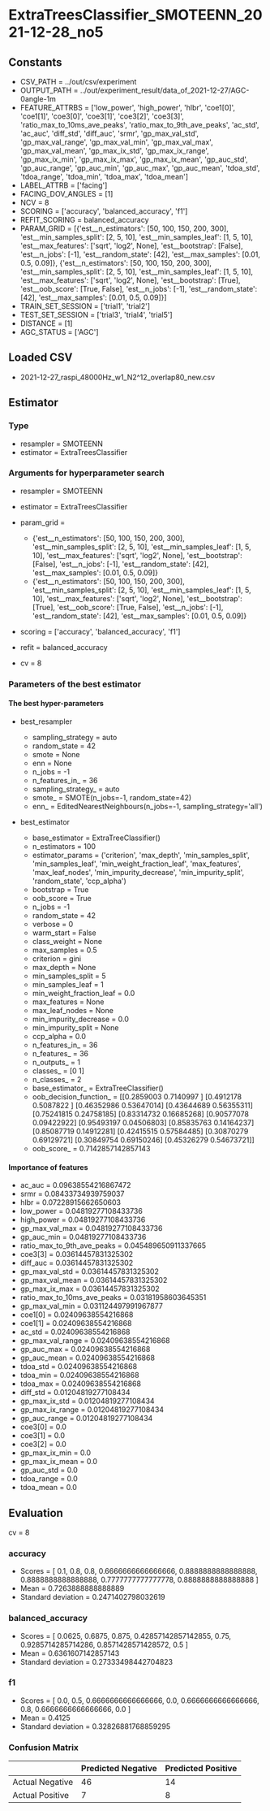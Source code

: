 # ExtraTreesClassifier_SMOTEENN_2021-12-28_no5
## Constants
- CSV_PATH = ../out/csv/experiment
- OUTPUT_PATH = ../out/experiment_result/data_of_2021-12-27/AGC-0angle-1m
- FEATURE_ATTRBS = ['low_power', 'high_power', 'hlbr', 'coe1[0]', 'coe1[1]', 'coe3[0]', 'coe3[1]', 'coe3[2]', 'coe3[3]', 'ratio_max_to_10ms_ave_peaks', 'ratio_max_to_9th_ave_peaks', 'ac_std', 'ac_auc', 'diff_std', 'diff_auc', 'srmr', 'gp_max_val_std', 'gp_max_val_range', 'gp_max_val_min', 'gp_max_val_max', 'gp_max_val_mean', 'gp_max_ix_std', 'gp_max_ix_range', 'gp_max_ix_min', 'gp_max_ix_max', 'gp_max_ix_mean', 'gp_auc_std', 'gp_auc_range', 'gp_auc_min', 'gp_auc_max', 'gp_auc_mean', 'tdoa_std', 'tdoa_range', 'tdoa_min', 'tdoa_max', 'tdoa_mean']
- LABEL_ATTRB = ['facing']
- FACING_DOV_ANGLES = [1]
- NCV = 8
- SCORING = ['accuracy', 'balanced_accuracy', 'f1']
- REFIT_SCORING = balanced_accuracy
- PARAM_GRID = [{'est__n_estimators': [50, 100, 150, 200, 300], 'est__min_samples_split': [2, 5, 10], 'est__min_samples_leaf': [1, 5, 10], 'est__max_features': ['sqrt', 'log2', None], 'est__bootstrap': [False], 'est__n_jobs': [-1], 'est__random_state': [42], 'est__max_samples': [0.01, 0.5, 0.09]}, {'est__n_estimators': [50, 100, 150, 200, 300], 'est__min_samples_split': [2, 5, 10], 'est__min_samples_leaf': [1, 5, 10], 'est__max_features': ['sqrt', 'log2', None], 'est__bootstrap': [True], 'est__oob_score': [True, False], 'est__n_jobs': [-1], 'est__random_state': [42], 'est__max_samples': [0.01, 0.5, 0.09]}]
- TRAIN_SET_SESSION = ['trial1', 'trial2']
- TEST_SET_SESSION = ['trial3', 'trial4', 'trial5']
- DISTANCE = [1]
- AGC_STATUS = ['AGC']

## Loaded CSV
- 2021-12-27_raspi_48000Hz_w1_N2^12_overlap80_new.csv

## Estimator
### Type
- resampler = SMOTEENN
- estimator = ExtraTreesClassifier

### Arguments for hyperparameter search
- resampler = SMOTEENN
- estimator = ExtraTreesClassifier
- param_grid = 
	- {'est__n_estimators': [50, 100, 150, 200, 300], 'est__min_samples_split': [2, 5, 10], 'est__min_samples_leaf': [1, 5, 10], 'est__max_features': ['sqrt', 'log2', None], 'est__bootstrap': [False], 'est__n_jobs': [-1], 'est__random_state': [42], 'est__max_samples': [0.01, 0.5, 0.09]}
	- {'est__n_estimators': [50, 100, 150, 200, 300], 'est__min_samples_split': [2, 5, 10], 'est__min_samples_leaf': [1, 5, 10], 'est__max_features': ['sqrt', 'log2', None], 'est__bootstrap': [True], 'est__oob_score': [True, False], 'est__n_jobs': [-1], 'est__random_state': [42], 'est__max_samples': [0.01, 0.5, 0.09]}

- scoring = ['accuracy', 'balanced_accuracy', 'f1']
- refit = balanced_accuracy
- cv = 8

### Parameters of the best estimator
#### The best hyper-parameters
- best_resampler
	- sampling_strategy = auto
	- random_state = 42
	- smote = None
	- enn = None
	- n_jobs = -1
	- n_features_in_ = 36
	- sampling_strategy_ = auto
	- smote_ = SMOTE(n_jobs=-1, random_state=42)
	- enn_ = EditedNearestNeighbours(n_jobs=-1, sampling_strategy='all')

- best_estimator
	- base_estimator = ExtraTreeClassifier()
	- n_estimators = 100
	- estimator_params = ('criterion', 'max_depth', 'min_samples_split', 'min_samples_leaf', 'min_weight_fraction_leaf', 'max_features', 'max_leaf_nodes', 'min_impurity_decrease', 'min_impurity_split', 'random_state', 'ccp_alpha')
	- bootstrap = True
	- oob_score = True
	- n_jobs = -1
	- random_state = 42
	- verbose = 0
	- warm_start = False
	- class_weight = None
	- max_samples = 0.5
	- criterion = gini
	- max_depth = None
	- min_samples_split = 5
	- min_samples_leaf = 1
	- min_weight_fraction_leaf = 0.0
	- max_features = None
	- max_leaf_nodes = None
	- min_impurity_decrease = 0.0
	- min_impurity_split = None
	- ccp_alpha = 0.0
	- n_features_in_ = 36
	- n_features_ = 36
	- n_outputs_ = 1
	- classes_ = [0 1]
	- n_classes_ = 2
	- base_estimator_ = ExtraTreeClassifier()
	- oob_decision_function_ = [[0.2859003  0.7140997 ]
 [0.4912178  0.5087822 ]
 [0.46352986 0.53647014]
 [0.43644689 0.56355311]
 [0.75241815 0.24758185]
 [0.83314732 0.16685268]
 [0.90577078 0.09422922]
 [0.95493197 0.04506803]
 [0.85835763 0.14164237]
 [0.85087719 0.14912281]
 [0.42415515 0.57584485]
 [0.30870279 0.69129721]
 [0.30849754 0.69150246]
 [0.45326279 0.54673721]]
	- oob_score_ = 0.7142857142857143

#### Importance of features
- ac_auc = 0.09638554216867472
- srmr = 0.08433734939759037
- hlbr = 0.07228915662650603
- low_power = 0.04819277108433736
- high_power = 0.04819277108433736
- gp_max_val_max = 0.04819277108433736
- gp_auc_min = 0.04819277108433736
- ratio_max_to_9th_ave_peaks = 0.045489650911337665
- coe3[3] = 0.03614457831325302
- diff_auc = 0.03614457831325302
- gp_max_val_std = 0.03614457831325302
- gp_max_val_mean = 0.03614457831325302
- gp_max_ix_max = 0.03614457831325302
- ratio_max_to_10ms_ave_peaks = 0.03181958603645351
- gp_max_val_min = 0.031124497991967877
- coe1[0] = 0.02409638554216868
- coe1[1] = 0.02409638554216868
- ac_std = 0.02409638554216868
- gp_max_val_range = 0.02409638554216868
- gp_auc_max = 0.02409638554216868
- gp_auc_mean = 0.02409638554216868
- tdoa_std = 0.02409638554216868
- tdoa_min = 0.02409638554216868
- tdoa_max = 0.02409638554216868
- diff_std = 0.01204819277108434
- gp_max_ix_std = 0.01204819277108434
- gp_max_ix_range = 0.01204819277108434
- gp_auc_range = 0.01204819277108434
- coe3[0] = 0.0
- coe3[1] = 0.0
- coe3[2] = 0.0
- gp_max_ix_min = 0.0
- gp_max_ix_mean = 0.0
- gp_auc_std = 0.0
- tdoa_range = 0.0
- tdoa_mean = 0.0

## Evaluation
cv = 8
### accuracy
- Scores = [ 0.1, 0.8, 0.8, 0.6666666666666666, 0.8888888888888888, 0.8888888888888888, 0.7777777777777778, 0.8888888888888888 ]
- Mean = 0.7263888888888889
- Standard deviation = 0.2471402798032619

### balanced_accuracy
- Scores = [ 0.0625, 0.6875, 0.875, 0.42857142857142855, 0.75, 0.9285714285714286, 0.8571428571428572, 0.5 ]
- Mean = 0.6361607142857143
- Standard deviation = 0.27333498442704823

### f1
- Scores = [ 0.0, 0.5, 0.6666666666666666, 0.0, 0.6666666666666666, 0.8, 0.6666666666666666, 0.0 ]
- Mean = 0.4125
- Standard deviation = 0.32826881768859295

### Confusion Matrix
|  | Predicted Negative | Predicted Positive |
| --- | --- | --- |
| Actual Negative | 46 | 14 |
| Actual Positive | 7 | 8 |

      